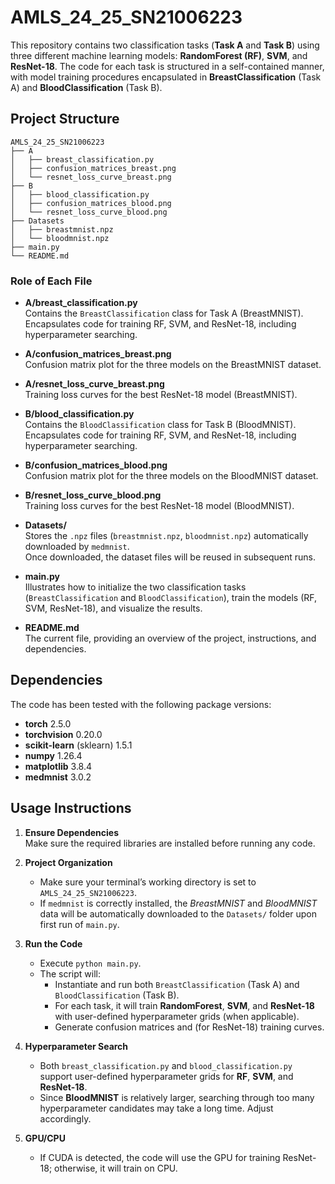 # AMLS_24_25_SN21006223

This repository contains two classification tasks (**Task A** and **Task B**) using three different machine learning models: **RandomForest (RF)**, **SVM**, and **ResNet-18**. The code for each task is structured in a self-contained manner, with model training procedures encapsulated in **BreastClassification** (Task A) and **BloodClassification** (Task B).

## Project Structure

```
AMLS_24_25_SN21006223
├── A
│   ├── breast_classification.py
│   ├── confusion_matrices_breast.png
│   └── resnet_loss_curve_breast.png
├── B
│   ├── blood_classification.py
│   ├── confusion_matrices_blood.png
│   └── resnet_loss_curve_blood.png
├── Datasets
│   ├── breastmnist.npz
│   └── bloodmnist.npz
├── main.py
└── README.md
```

### Role of Each File

- **A/breast_classification.py**  
  Contains the `BreastClassification` class for Task A (BreastMNIST).  
  Encapsulates code for training RF, SVM, and ResNet-18, including hyperparameter searching.

- **A/confusion_matrices_breast.png**  
  Confusion matrix plot for the three models on the BreastMNIST dataset.

- **A/resnet_loss_curve_breast.png**  
  Training loss curves for the best ResNet-18 model (BreastMNIST).

- **B/blood_classification.py**  
  Contains the `BloodClassification` class for Task B (BloodMNIST).  
  Encapsulates code for training RF, SVM, and ResNet-18, including hyperparameter searching.

- **B/confusion_matrices_blood.png**  
  Confusion matrix plot for the three models on the BloodMNIST dataset.

- **B/resnet_loss_curve_blood.png**  
  Training loss curves for the best ResNet-18 model (BloodMNIST).

- **Datasets/**  
  Stores the `.npz` files (`breastmnist.npz`, `bloodmnist.npz`) automatically downloaded by `medmnist`.  
  Once downloaded, the dataset files will be reused in subsequent runs.

- **main.py**  
  Illustrates how to initialize the two classification tasks (`BreastClassification` and `BloodClassification`), train the models (RF, SVM, ResNet-18), and visualize the results.  

- **README.md**  
  The current file, providing an overview of the project, instructions, and dependencies.

## Dependencies

The code has been tested with the following package versions:
- **torch** 2.5.0
- **torchvision** 0.20.0
- **scikit-learn** (sklearn) 1.5.1
- **numpy** 1.26.4
- **matplotlib** 3.8.4
- **medmnist** 3.0.2

## Usage Instructions

1. **Ensure Dependencies**  
   Make sure the required libraries are installed before running any code.

2. **Project Organization**  
   - Make sure your terminal’s working directory is set to `AMLS_24_25_SN21006223`.
   - If `medmnist` is correctly installed, the *BreastMNIST* and *BloodMNIST* data will be automatically downloaded to the `Datasets/` folder upon first run of `main.py`.

3. **Run the Code**  
   - Execute `python main.py`.  
   - The script will:
     - Instantiate and run both `BreastClassification` (Task A) and `BloodClassification` (Task B).
     - For each task, it will train **RandomForest**, **SVM**, and **ResNet-18** with user-defined hyperparameter grids (when applicable).
     - Generate confusion matrices and (for ResNet-18) training curves.

4. **Hyperparameter Search**  
   - Both `breast_classification.py` and `blood_classification.py` support user-defined hyperparameter grids for **RF**, **SVM**, and **ResNet-18**.  
   - Since **BloodMNIST** is relatively larger, searching through too many hyperparameter candidates may take a long time. Adjust accordingly.

5. **GPU/CPU**  
   - If CUDA is detected, the code will use the GPU for training ResNet-18; otherwise, it will train on CPU.